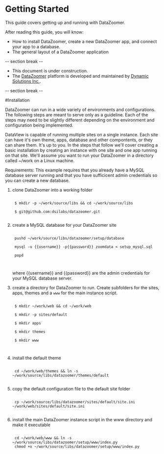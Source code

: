 
Getting Started
====

This guide covers getting up and running with DataZoomer.

After reading this guide, you will know:

* How to install DataZoomer, create a new DataZoomer app, and connect your app
  to a database.
* The general layout of a DataZoomer application

-- section break --

<ul>
  <li>
    <div class="infobox bg-warning">
        This document is under construction.
    </div>
  </li>
  <li>
     <div class="infobox bg-success">
     The <a href="http://www.datazoomer.com">DataZoomer</a> platform is developed and
     maintained by <a href="https://www.dynamic-solutions.com">Dynamic
     Solutions Inc.</a>.
     </div>
  </li>
</ul>

-- section break --

#Installation

DataZoomer can run in a wide variety of environments and configurations.  The
following steps are meant to serve only as a guideline.  Each of the steps may
need to be slightly different depending on the environment and configuration
being implemented.

DataView is capable of running multiple sites on a single instance.  Each site
can have it's own theme, apps, database and other compontents, or they can share
them.  It's up to you.  In the steps that follow we'll cover creating a basic
installation by creating an instance with one site and one app running on that
site.  We'll assume you want to run your DataZoomer in a directory called
~/work on a Linux machine.

Requirements:
    This example requires that you already have a MySQL database server running
    and that you have sufficicent admin credentials so you can create a new
    database.

1. clone DataZoomer into a working folder

    <code>
    $ mkdir -p ~/work/source/libs && cd ~/work/source/libs<br>
    $ git@github.com:dsilabs/datazoomer.git
    </code>

1. create a MySQL database for your DataZoomer site

    <code>
    pushd ~/work/source/libs/datazoomer/setup/database<br>
    mysql -u {{username}} -p{{password}} zoomdata < setup_mysql.sql<br>
    popd<br>
    </code>

    where {{username}} and {{password}} are the admin credentials for your
    MySQL database server.

1. create a directory for DataZoomer to run.  Create subfolders for the sites,
apps, themes and a <code>www</code> for the main instance script.

    <code>
    $ mkdir ~/work/web && cd ~/work/web<br>
    $ mkdir -p sites/default<br>
    $ mkdir apps<br>
    $ mkdir themes<br>
    $ mkdir www<br>
    </code>

1. install the default theme

    <code>
    cd ~/work/web/themes && ln -s ~/work/source/libs/datazoomer/themes/default
    </code>

1. copy the default configuration file to the default site folder

    <code>
    cp ~/work/source/libs/datazoomer/sites/default/site.ini ~/work/web/sites/default/site.ini
    </code>

1. install the main DataZoomer instance script in the www directory and make it
executable

    <code>
    cd ~/work/web/www && ln -s ~/work/source/libs/datazoomer/setup/www/index.py
    chmod +x ~/work/source/libs/datazoomer/setup/www/index.py
    </code>

